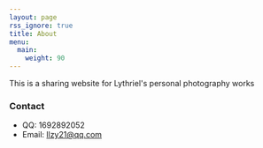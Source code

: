 ```yaml
---
layout: page
rss_ignore: true
title: About
menu:
  main:
    weight: 90
---
```


This is a sharing website for Lythriel's personal photography works


### Contact

- QQ: 1692892052
- Email: llzy21@qq.com
